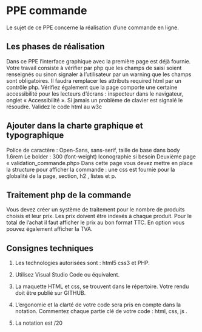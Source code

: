 # PPE commande
Le sujet de ce PPE concerne la réalisation d’une commande en ligne.

## Les phases de réalisation
Dans ce PPE l’interface graphique avec la première page est déjà fournie. Votre 
travail consiste à vérifier par php que les champs de saisi soient renseignés ou 
sinon signaler à l’utilisateur par un warning que les champs sont obligatoires. Il
faudra remplacer les attributs required html par un contrôle php. 
Vérifiez également que la page comporte une certaine accessibilité pour les 
lecteurs d’écrans : inspecteur dans le navigateur, onglet « Accessibilité ». Si 
jamais un problème de clavier est signalé le résoudre. Validez le code html au 
w3c

## Ajouter dans la charte graphique et typographique
Police de caractère : Open-Sans, sans-serif, taille de base dans body 1.6rem
Le bolder : 300 (font-weight)
Iconographie si besoin
Deuxième page « validation_commande.php»
Dans cette page vous devez mettre en place la structure pour afficher la 
commande : une css est fournie pour la globalité de la page, section, h2 , listes
et p.

## Traitement php de la commande
Vous devez créer un système de traitement pour le nombre de produits choisis
et leur prix. Les prix doivent être indexés à chaque produit.
Pour le total de l’achat il faut afficher le prix au bon format TTC.
En option vous pouvez également afficher la TVA.

## Consignes techniques

1. Les technologies autorisées sont : html5 css3 et PHP.

2. Utilisez Visual Studio Code ou équivalent.

3. La maquette HTML et css, se trouvent dans le répertoire.
Votre rendu doit être publié sur GITHUB.

4. L’ergonomie et la clarté de votre code sera pris en compte dans la 
notation. Commentez chaque partie clé de votre code : html, css, js .

5. La notation est /20
